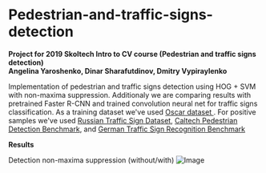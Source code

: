 # Pedestrian-and-traffic-signs-detection
<b>Project for 2019 Skoltech Intro to CV course (Pedestrian and traffic signs detection)<br>
Angelina Yaroshenko, Dinar Sharafutdinov, Dmitry Vypiraylenko</b>

Implementation of pedestrian and traffic signs detection using HOG + SVM with non-maxima suppression. Additionaly we are comparing results with pretrained Faster R-CNN and trained convolution neural net for traffic signs classification. As a training dataset we've used <a href="http://oscar.skoltech.ru/"> Oscar dataset </a>. For positive samples we've used <a href="http://graphics.cs.msu.ru/ru/node/1266">Russian Traffic Sign Dataset</a>, <a href="http://www.vision.caltech.edu/Image_Datasets/CaltechPedestrians/">Caltech Pedestrian Detection Benchmark</a>, and <a href="http://benchmark.ini.rub.de/">German Traffic Sign Recognition Benchmark</a>

<b>Results</b>

Detection non-maxima suppression (without/with)
![Image](https://github.com/dinarkino/Pedestrian-and-traffic-signs-detection/blob/master/images/det-non-maxima-suppr.JPG)




